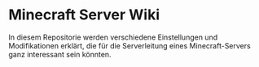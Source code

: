 # Minecraft Server Wiki

In diesem Repositorie werden verschiedene Einstellungen und Modifikationen erklärt, die für die Serverleitung eines Minecraft-Servers ganz interessant sein könnten.
